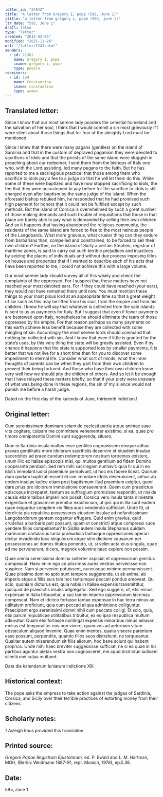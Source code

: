 ```yaml
---
letter_id: "24942"
title: "A letter from Gregory I, pope (595, June 1)"
ititle: "a letter from gregory i, pope (595, june 1)"
ltr_date: "595, June 1"
draft: false
type: "letter"
created: "2014-03-04"
modified: "2021-11-26"
url: "/letter/1241.html"
senders:
  - id: 21362
    name: Gregory I, pope
    iname: gregory i, pope
    type: people
receivers:
  - id: 134
    name: Constantina
    iname: constantina
    type: woman
---
```

<h2> Translated letter:</h2>Since I know that our most serene lady ponders the celestial homeland and the salvation of her soul, I think that I would commit a sin most grievously if I were silent about those things that for fear of the almighty Lord must be mentioned.


Since I knew that there were many pagans (gentiles) on the island of Sardinia and that in the custom of depraved paganism they were devoted to sacrifices of idols and that the priests of the same island were sluggish in preaching about our redeemer, I sent there from the bishops of Italy one who, with the Lord assisting, led many pagans to the faith.  But he has reported to me a sacrilegious practice: that those among them who sacrifice to idols pay a fee to a judge so that he will let them do this.  While some of these were baptized and have now stopped sacrificing to idols, the fee that they were accustomed to pay before for the sacrifice to idols is still charged even after baptism by the same judge of the island.  When the aforesaid bishop rebuked him, he responded that he had promised such high payment for honors that it could not be fulfilled except by such methods.  But the island of Corsica is overwhelmed by such a great number of those making demands and such trouble of requisitions that those in that place are barely able to pay what is demanded by selling their own children.  And so it happens that having abandoned the religious community, the residents of the same island are forced to flee to the most heinous people of the Langobards.  What more grievous, what crueler thing can they endure from barbarians than, compelled and constrained, to be forced to sell their own children?  Further, on the island of Sicily a certain Stephen, registrar of maritime zones, is said to carry out such terrible prejudices and injustices by seizing the places of individuals and without due process imposing titles on houses and properties that if I wanted to describe each of his acts that have been reported to me, I could not achieve this with a large volume.


Our most serene lady should survey all of this wisely and check the complaints of the oppressed.  For I suspect that these matters have not reached your most devoted ears.  For if they could have reached (your ears), they would not have remained there until now. You must mention these things to your most pious lord at an appropriate time so that a great weight of sin such as this may be lifted from his soul, from the empire and from his children.  I know he will say that whatever is collected from the said islands is sent to us as payments for Italy.  But I suggest that even if fewer payments are bestowed upon Italy, nonetheless he should eliminate the tears of those oppressed by his empire.  For that reason perhaps so many payments on this earth achieve less benefit because they are collected with some mingling of sin.  Accordingly the most serene lords should command that nothing be collected with sin.  And I know that even if little is granted for the state’s uses, by this very thing the state will be greatly assisted.  Even if by chance it happens that the state is supported less by smaller payments, it is better that we not live for a short time than for you to discover some impediment to eternal life.  Consider what sort of minds, what the inner thoughts of parents can be when they part from their own children to prevent their being tortured.  And those who have their own children know very well how we should pity the children of others.  And so let it be enough that I have relayed these matters briefly, so that if your piety were unaware of what was being done in these regions, the sin of my silence would not punish me before a harsh judge.


Dated on the first day of the kalends of June, thirteenth indiction.1
<h2 class="mt-4"> Original letter:</h2>Cum serenissimam dominam sciam de caelesti patria atque animae suae vita cogitare, culpam me committere vehementer existimo, si ea, quae pro timore omnipotentis Domini sunt suggerenda, siluero.

Dum in Sardinia insula multos esse gentiles cognovissem eosque adhuc pravae gentilitatis more idolorum sacrificiis deservire et eiusdem insulae sacerdotes ad praedicandum redemptorem nostrum torpentes existere, unum illic ex Italiae episcopis misi, qui multos gentilium ad fidem Domino cooperante perduxit. Sed rem mihi sacrilegam nuntiavit: quia hi qui in ea idolis immolant iudici praemium persolvunt, ut hoc eis facere liceat. Quorum dum quidam baptizati essent et iam immolare idolis deseruissent, adhuc ab eodem insulae iudice etiam post baptismum illud praemium exigitur, quod dare prius pro idolorum immolatione consueverant. Quem cum praedictus episcopus increparet, tantum se suffragium promisisse respondit, ut nisi de causis etiam talibus impleri non possit. Corsica vero insula tanta nimietate exigentium et gravamine premitur exactionum, ut ipsi qui in illa sunt eadem quae exiguntur complere vix filios suos vendendo sufficiant. Unde fit, ut derelicta pia republica possessores eiusdem insulae ad nefandissimam Langobardorum gentem cogantur effugere. Quid enim gravius, quid crudelius a barbaris pati possunt, quam ut constricti atque compressi suos yendere filios compellantur? In Sicilia autem insula Stephanus quidam marinarum cartularius tanta praeiudicia tantasque oppressiones operari dicitur invadendo loca singulorum atque sine dictione causarum per possessiones ac domos titulos ponendo, ut, si velim acta eius singula, quae ad me pervenerunt, dicere, magnok volumine haec explere non possim.

Quae omnia serenissima domina sollerter aspiciat et oppressorum gemitus compescat. Haec enim ego ad piissimas aures vestras pervenisse non suspicor. Nam si pervenire potuissent, nuncusque minime permansissent. Quae piissimo domino apto sunt tempore suggerenda, ut ab anima, ab imperio atque a filiis suis tale hoc tantumque peccati pondus amoveat. Qui scio, quoniam dicturus est, quia nobis in Italiae expensis transmittitur, quicquid de praedictis insulis adgregatur. Sed ego suggero, ut, etsi minus expensae in Italia tribuantur, a suo tamen imperio oppressorum lacrimas compescat. Nam et idcirco fortasse tantae expensae in hac terra minus ad utilitatem proficiunt, quia cum peccati aliqua admixtione colliguntur. Praecipiant ergo serenissimi domni nihil cum peccato colligi. Et scio, quia, etsi parum reipublicae utilitatibus tribuitur, ex eo ipso respublica multum adiuvatur. Quam etsi fortasse contingat expensis minoribus minus adiuvari, melius est temporaliter nos non vivere, quam vos ad aeternam vitam obstaculum aliquod invenire. Quae enim mentes, qualia viscera parentum esse possunt, perpendite, quando filios suos distrahunt, ne torqueantur. Qualiter autem miserendum sit filiis aliorum, hoc bene sciunt qui habent proprios. Unde mihi haec breviter suggessisse sufficiat, ne si ea quae in his partibus aguntur pietas vestra non cognosceret, me apud districtun iudicem silentii mei culpa multaret.

Data die kalendarum Iuniarum indictione XIII.


<h2 class="mt-4"> Historical context:</h2>The pope asks the empress to take action against the judges of Sardinia, Corsica, and Sicily over their terrible practices of extorting money from their citizens.
<h2 class="mt-4"> Scholarly notes:</h2>1 Asleigh Imus provided this translation.
<h2 class="mt-4"> Printed source:</h2><p><em>Gregorii Papae Registrum Epistolarum,</em> ed. P. Ewald and L. M. Hartman, MGH, (Berlin: Weidmann 1887-91, repr. Munich, 1978), ep.5.38.</p><h2 class="mt-4"> Date:</h2>595, June 1